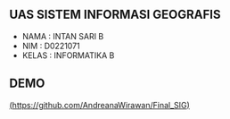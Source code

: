 ## UAS SISTEM INFORMASI GEOGRAFIS
- NAMA  : INTAN SARI B
- NIM   : D0221071
- KELAS : INFORMATIKA B
## DEMO
[(https://github.com/AndreanaWirawan/Final_SIG)](https://github.com/AndreanaWirawan/Final_SIG)
